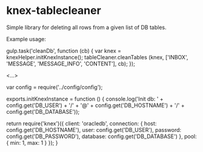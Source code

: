 # knex-tablecleaner

Simple library for deleting all rows from a given list of DB tables.

Example usage:

gulp.task('cleanDb', function (cb) {
  var knex = knexHelper.initKnexInstance();
  tableCleaner.cleanTables (knex, ['INBOX', 'MESSAGE', 'MESSAGE_INFO', 'CONTENT'], cb);
});

<...>


var config = require('../config/config');

exports.initKnexInstance = function () {
  console.log('Init db: ' + config.get('DB_USER') + '/<Password omitted>' + '@' + config.get('DB_HOSTNAME') + '/' +
    config.get('DB_DATABASE'));

  return require('knex')({
    client: 'oracledb',
    connection: {
      host: config.get('DB_HOSTNAME'),
      user: config.get('DB_USER'),
      password: config.get('DB_PASSWORD'),
      database: config.get('DB_DATABASE')
    },
    pool: {
      min: 1,
      max: 1
    }
  });
}
